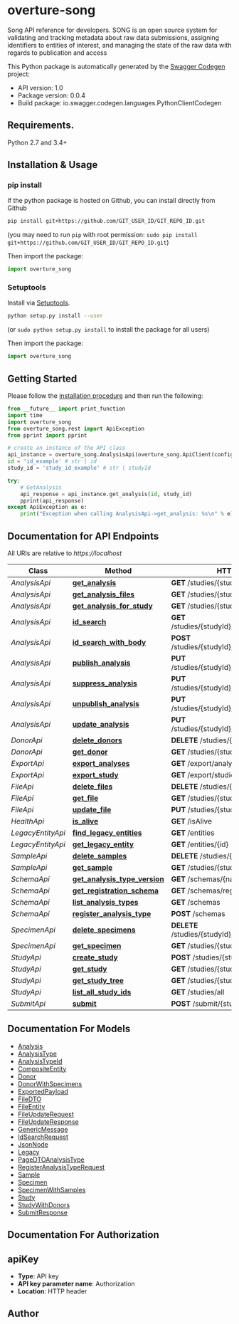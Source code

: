 # overture-song
Song API reference for developers. SONG is an open source system for validating and tracking metadata about raw data submissions, assigning identifiers to entities of interest, and managing the state of the raw data with regards to publication and access

This Python package is automatically generated by the [Swagger Codegen](https://github.com/swagger-api/swagger-codegen) project:

- API version: 1.0
- Package version: 0.0.4
- Build package: io.swagger.codegen.languages.PythonClientCodegen

## Requirements.

Python 2.7 and 3.4+

## Installation & Usage
### pip install

If the python package is hosted on Github, you can install directly from Github

```sh
pip install git+https://github.com/GIT_USER_ID/GIT_REPO_ID.git
```
(you may need to run `pip` with root permission: `sudo pip install git+https://github.com/GIT_USER_ID/GIT_REPO_ID.git`)

Then import the package:
```python
import overture_song 
```

### Setuptools

Install via [Setuptools](http://pypi.python.org/pypi/setuptools).

```sh
python setup.py install --user
```
(or `sudo python setup.py install` to install the package for all users)

Then import the package:
```python
import overture_song
```

## Getting Started

Please follow the [installation procedure](#installation--usage) and then run the following:

```python
from __future__ import print_function
import time
import overture_song
from overture_song.rest import ApiException
from pprint import pprint

# create an instance of the API class
api_instance = overture_song.AnalysisApi(overture_song.ApiClient(configuration))
id = 'id_example' # str | id
study_id = 'study_id_example' # str | studyId

try:
    # GetAnalysis
    api_response = api_instance.get_analysis(id, study_id)
    pprint(api_response)
except ApiException as e:
    print("Exception when calling AnalysisApi->get_analysis: %s\n" % e)

```

## Documentation for API Endpoints

All URIs are relative to *https://localhost*

Class | Method | HTTP request | Description
------------ | ------------- | ------------- | -------------
*AnalysisApi* | [**get_analysis**](docs/AnalysisApi.md#get_analysis) | **GET** /studies/{studyId}/analysis/{id} | GetAnalysis
*AnalysisApi* | [**get_analysis_files**](docs/AnalysisApi.md#get_analysis_files) | **GET** /studies/{studyId}/analysis/{id}/files | GetAnalysisFiles
*AnalysisApi* | [**get_analysis_for_study**](docs/AnalysisApi.md#get_analysis_for_study) | **GET** /studies/{studyId}/analysis | GetAnalysesForStudy
*AnalysisApi* | [**id_search**](docs/AnalysisApi.md#id_search) | **GET** /studies/{studyId}/analysis/search/id | IdSearch
*AnalysisApi* | [**id_search_with_body**](docs/AnalysisApi.md#id_search_with_body) | **POST** /studies/{studyId}/analysis/search/id | IdSearchWithBody
*AnalysisApi* | [**publish_analysis**](docs/AnalysisApi.md#publish_analysis) | **PUT** /studies/{studyId}/analysis/publish/{id} | PublishAnalysis
*AnalysisApi* | [**suppress_analysis**](docs/AnalysisApi.md#suppress_analysis) | **PUT** /studies/{studyId}/analysis/suppress/{id} | SuppressAnalysis
*AnalysisApi* | [**unpublish_analysis**](docs/AnalysisApi.md#unpublish_analysis) | **PUT** /studies/{studyId}/analysis/unpublish/{id} | UnpublishAnalysis
*AnalysisApi* | [**update_analysis**](docs/AnalysisApi.md#update_analysis) | **PUT** /studies/{studyId}/analysis/{analysisId} | UpdateAnalysis
*DonorApi* | [**delete_donors**](docs/DonorApi.md#delete_donors) | **DELETE** /studies/{studyId}/donors/{ids} | DeleteDonors
*DonorApi* | [**get_donor**](docs/DonorApi.md#get_donor) | **GET** /studies/{studyId}/donors/{id} | GetDonor
*ExportApi* | [**export_analyses**](docs/ExportApi.md#export_analyses) | **GET** /export/analysis/{analysisIds} | ExportAnalyses
*ExportApi* | [**export_study**](docs/ExportApi.md#export_study) | **GET** /export/studies/{studyId} | ExportStudy
*FileApi* | [**delete_files**](docs/FileApi.md#delete_files) | **DELETE** /studies/{studyId}/files/{ids} | DeleteFiles
*FileApi* | [**get_file**](docs/FileApi.md#get_file) | **GET** /studies/{studyId}/files/{id} | GetFile
*FileApi* | [**update_file**](docs/FileApi.md#update_file) | **PUT** /studies/{studyId}/files/{id} | UpdateFile
*HealthApi* | [**is_alive**](docs/HealthApi.md#is_alive) | **GET** /isAlive | IsAlive
*LegacyEntityApi* | [**find_legacy_entities**](docs/LegacyEntityApi.md#find_legacy_entities) | **GET** /entities | FindLegacyEntities
*LegacyEntityApi* | [**get_legacy_entity**](docs/LegacyEntityApi.md#get_legacy_entity) | **GET** /entities/{id} | GetLegacyEntity
*SampleApi* | [**delete_samples**](docs/SampleApi.md#delete_samples) | **DELETE** /studies/{studyId}/samples/{ids} | DeleteSamples
*SampleApi* | [**get_sample**](docs/SampleApi.md#get_sample) | **GET** /studies/{studyId}/samples/{id} | GetSample
*SchemaApi* | [**get_analysis_type_version**](docs/SchemaApi.md#get_analysis_type_version) | **GET** /schemas/{name} | GetAnalysisTypeVersion
*SchemaApi* | [**get_registration_schema**](docs/SchemaApi.md#get_registration_schema) | **GET** /schemas/registration | GetRegistrationSchema
*SchemaApi* | [**list_analysis_types**](docs/SchemaApi.md#list_analysis_types) | **GET** /schemas | ListAnalysisTypes
*SchemaApi* | [**register_analysis_type**](docs/SchemaApi.md#register_analysis_type) | **POST** /schemas | RegisterAnalysisType
*SpecimenApi* | [**delete_specimens**](docs/SpecimenApi.md#delete_specimens) | **DELETE** /studies/{studyId}/specimens/{ids} | DeleteSpecimens
*SpecimenApi* | [**get_specimen**](docs/SpecimenApi.md#get_specimen) | **GET** /studies/{studyId}/specimens/{id} | GetSpecimen
*StudyApi* | [**create_study**](docs/StudyApi.md#create_study) | **POST** /studies/{studyId}/ | CreateStudy
*StudyApi* | [**get_study**](docs/StudyApi.md#get_study) | **GET** /studies/{studyId} | GetStudy
*StudyApi* | [**get_study_tree**](docs/StudyApi.md#get_study_tree) | **GET** /studies/{studyId}/all | GetStudyTree
*StudyApi* | [**list_all_study_ids**](docs/StudyApi.md#list_all_study_ids) | **GET** /studies/all | ListAllStudyIds
*SubmitApi* | [**submit**](docs/SubmitApi.md#submit) | **POST** /submit/{studyId} | Submit


## Documentation For Models

 - [Analysis](docs/Analysis.md)
 - [AnalysisType](docs/AnalysisType.md)
 - [AnalysisTypeId](docs/AnalysisTypeId.md)
 - [CompositeEntity](docs/CompositeEntity.md)
 - [Donor](docs/Donor.md)
 - [DonorWithSpecimens](docs/DonorWithSpecimens.md)
 - [ExportedPayload](docs/ExportedPayload.md)
 - [FileDTO](docs/FileDTO.md)
 - [FileEntity](docs/FileEntity.md)
 - [FileUpdateRequest](docs/FileUpdateRequest.md)
 - [FileUpdateResponse](docs/FileUpdateResponse.md)
 - [GenericMessage](docs/GenericMessage.md)
 - [IdSearchRequest](docs/IdSearchRequest.md)
 - [JsonNode](docs/JsonNode.md)
 - [Legacy](docs/Legacy.md)
 - [PageDTOAnalysisType](docs/PageDTOAnalysisType.md)
 - [RegisterAnalysisTypeRequest](docs/RegisterAnalysisTypeRequest.md)
 - [Sample](docs/Sample.md)
 - [Specimen](docs/Specimen.md)
 - [SpecimenWithSamples](docs/SpecimenWithSamples.md)
 - [Study](docs/Study.md)
 - [StudyWithDonors](docs/StudyWithDonors.md)
 - [SubmitResponse](docs/SubmitResponse.md)


## Documentation For Authorization


## apiKey

- **Type**: API key
- **API key parameter name**: Authorization
- **Location**: HTTP header


## Author



